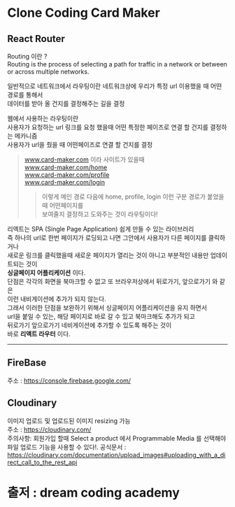 # Clone Coding Card Maker

## React Router
Routing 이란 ?   
Routing is the process of selecting a path for traffic in a network or between   
or across multiple networks.   
   
일반적으로 네트워크에서 라우팅이란 네트워크상에 우리가 특정 url 이용했을 때 어떤 경로를 통해서   
데이터를 받아 올 건지를 결정해주는 길을 결정

웹에서 사용하는 라우팅이란   
사용자가 요청하는 url 링크를 요청 했을때 어떤 특정한 페이즈로 연결 할 건지를 결정하는 메카니즘   
사용자가 url을 줬을 때 어떤페이즈로 연결 할 건지를 결정
> www.card-maker.com 이라 사이트가 있을때    
> www.card-maker.com/home   
> www.card-maker.com/profile   
> www.card-maker.com/login   
>> 이렇게 메인 경로 다음에 home, profile, login 이런 구분 경로가 붙었을때 어떤페이지를   
> >보여줄지 결정하고 도와주는 것이 라우팅이다!

리엑트는 SPA (Single Page Application) 쉽게 만들 수 있는 라이브러리   
즉 하나의 url로 한번 페이지가 로딩되고 나면 그안에서 사용자가 다른 페이지를 클릭하거나   
새로운 링크를 클릭했을때 새로운 페이지가 열리는 것이 아니고 부분적인 내용만 업데이트되는 것이   
**싱글페이지 어플리케이션** 이다.   
단점은 각각의 화면을 북마크할 수 없고 또 브라우저상에서 뒤로가기, 앞으로가기 와 같은   
이런 내비게이션에 추가가 되지 않는다.   
그래서 이러한 단점을 보완하기 위해서 싱글페이지 어플리케이션을 유지 하면서   
url을 붙일 수 있는, 해당 페이지로 바로 갈 수 있고 북마크해도 추가가 되고    
뒤로가기 앞으로가기 네비게이션에 추가할 수 있도록 해주는 것이    
바로 **리액트 라우터** 이다.

***  

## FireBase
주소 : https://console.firebase.google.com/

## Cloudinary
이미지 업로드 및 업로드된 이미지 resizing 가능   
주소 : https://cloudinary.com/   
주의사항: 회원가입 할때 Select a product 에서 Programmable Media 를 선택해야 파일 업로드 기능을 사용할 수 있다!.
공식문서 : https://cloudinary.com/documentation/upload_images#uploading_with_a_direct_call_to_the_rest_api


# 출저 : dream coding academy
  